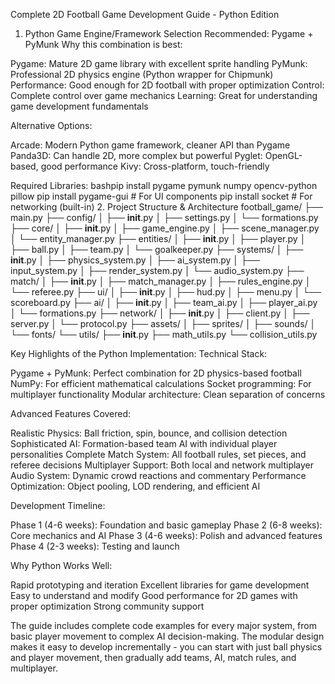 Complete 2D Football Game Development Guide - Python Edition
1. Python Game Engine/Framework Selection
Recommended: Pygame + PyMunk
Why this combination is best:

Pygame: Mature 2D game library with excellent sprite handling
PyMunk: Professional 2D physics engine (Python wrapper for Chipmunk)
Performance: Good enough for 2D football with proper optimization
Control: Complete control over game mechanics
Learning: Great for understanding game development fundamentals

Alternative Options:

Arcade: Modern Python game framework, cleaner API than Pygame
Panda3D: Can handle 2D, more complex but powerful
Pyglet: OpenGL-based, good performance
Kivy: Cross-platform, touch-friendly

Required Libraries:
bashpip install pygame pymunk numpy opencv-python pillow
pip install pygame-gui  # For UI components
pip install socket  # For networking (built-in)
2. Project Structure & Architecture
football_game/
├── main.py
├── config/
│   ├── __init__.py
│   ├── settings.py
│   └── formations.py
├── core/
│   ├── __init__.py
│   ├── game_engine.py
│   ├── scene_manager.py
│   └── entity_manager.py
├── entities/
│   ├── __init__.py
│   ├── player.py
│   ├── ball.py
│   ├── team.py
│   └── goalkeeper.py
├── systems/
│   ├── __init__.py
│   ├── physics_system.py
│   ├── ai_system.py
│   ├── input_system.py
│   ├── render_system.py
│   └── audio_system.py
├── match/
│   ├── __init__.py
│   ├── match_manager.py
│   ├── rules_engine.py
│   └── referee.py
├── ui/
│   ├── __init__.py
│   ├── hud.py
│   ├── menu.py
│   └── scoreboard.py
├── ai/
│   ├── __init__.py
│   ├── team_ai.py
│   ├── player_ai.py
│   └── formations.py
├── network/
│   ├── __init__.py
│   ├── client.py
│   ├── server.py
│   └── protocol.py
├── assets/
│   ├── sprites/
│   ├── sounds/
│   └── fonts/
└── utils/
    ├── __init__.py
    ├── math_utils.py
    └── collision_utils.py


Key Highlights of the Python Implementation:
Technical Stack:

Pygame + PyMunk: Perfect combination for 2D physics-based football
NumPy: For efficient mathematical calculations
Socket programming: For multiplayer functionality
Modular architecture: Clean separation of concerns

Advanced Features Covered:

Realistic Physics: Ball friction, spin, bounce, and collision detection
Sophisticated AI: Formation-based team AI with individual player personalities
Complete Match System: All football rules, set pieces, and referee decisions
Multiplayer Support: Both local and network multiplayer
Audio System: Dynamic crowd reactions and commentary
Performance Optimization: Object pooling, LOD rendering, and efficient AI

Development Timeline:

Phase 1 (4-6 weeks): Foundation and basic gameplay
Phase 2 (6-8 weeks): Core mechanics and AI
Phase 3 (4-6 weeks): Polish and advanced features
Phase 4 (2-3 weeks): Testing and launch

Why Python Works Well:

Rapid prototyping and iteration
Excellent libraries for game development
Easy to understand and modify
Good performance for 2D games with proper optimization
Strong community support

The guide includes complete code examples for every major system, from basic player movement to complex AI decision-making. The modular design makes it easy to develop incrementally - you can start with just ball physics and player movement, then gradually add teams, AI, match rules, and multiplayer.
